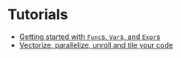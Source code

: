# Tutorials

- [Getting started with `Func`s, `Var`s, and `Expr`s](./01-Basics)
- [Vectorize, parallelize, unroll and tile your code](./05-Scheduling) 
